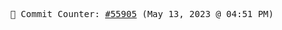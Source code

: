 <p align="center">
    <samp>
        📮 Commit Counter: <a href="https://github.com/Javascript-void0/Javascript-void0/commits/main">#55905</a> (May 13, 2023 @ 04:51 PM)
    </samp>
</p>